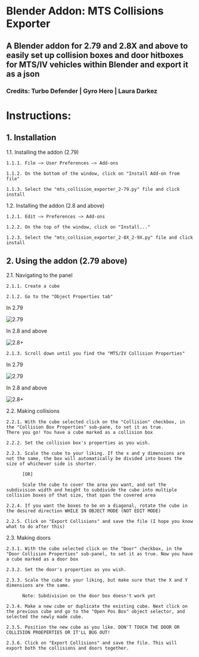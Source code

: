 # Blender Addon: MTS Collisions Exporter

## A Blender addon for 2.79 and 2.8X and above to easily set up collision boxes and door hitboxes for MTS/IV vehicles within Blender and export it as a json

### Credits: Turbo Defender | Gyro Hero | Laura Darkez

# Instructions:

## 1. Installation
  
  1.1. Installing the addon (2.79)
  
    1.1.1. File —> User Preferences —> Add-ons
    
    1.1.2. On the bottom of the window, click on "Install Add-on from file"
    
    1.1.3. Select the "mts_collision_exporter_2-79.py" file and click install

  1.2. Installing the addon (2.8 and above)
  
    1.2.1. Edit —> Preferences —> Add-ons

    1.2.2. On the top of the window, click on "Install..."
    
    1.2.3. Select the "mts_collision_exporter_2-8X_2-9X.py" file and click install
  
## 2. Using the addon (2.79 above)
  
  2.1. Navigating to the panel
    
    2.1.1. Create a cube
    
    2.1.2. Go to the "Object Properties tab"
      
   In 2.79
      
   ![2.79](https://i.imgur.com/mhNyV1f.png)
      
   In 2.8 and above
      
   ![2.8+](https://i.imgur.com/aP8EOoi.png)
  
    2.1.3. Scroll down until you find the "MTS/IV Collision Properties"
   
   In 2.79
      
   ![2.79](https://i.imgur.com/oPdoLJw.png)
      
   In 2.8 and above
      
   ![2.8+](https://i.imgur.com/DAakV2Y.png)
   
  2.2. Making collisions
    
    2.2.1. With the cube selected click on the "Collision" checkbox, in the "Collision Box Properties" sub-pane, to set it as true. 
    There you go! You have a cube marked as a collision box
    
    2.2.2. Set the collision box's properties as you wish.
    
    2.2.3. Scale the cube to your liking. If the x and y dimensions are not the same, the box will automatically be divided into boxes the size of whichever side is shorter.
    
          [OR]
          
          Scale the cube to cover the area you want, and set the subdivision width and height to subdivide the cube into multiple collision boxes of that size, that span the covered area
    
    2.2.4. If you want the boxes to be on a diagonal, rotate the cube in the desired direction WHILE IN OBJECT MODE (NOT EDIT MODE)
    
    2.2.5. Click on "Export Collisions" and save the file (I hope you know what to do after this)
    
  2.3. Making doors
  
    2.3.1. With the cube selected click on the "Door" checkbox, in the "Door Collision Properties" sub-panel, to set it as true. Now you have a cube marked as a door box
    
    2.3.2. Set the door's properties as you wish.
    
    2.3.3. Scale the cube to your liking, but make sure that the X and Y dimensions are the same.
          
          Note: Subdivision on the door box doesn't work yet
          
    2.3.4. Make a new cube or duplicate the existing cube. Next click on the previous cube and go to the "Open Pos Box" object selector, and selected the newly made cube.
    
    2.3.5. Position the new cube as you like. DON'T TOUCH THE DOOR OR COLLISION PROEPERTIES OR IT'LL BUG OUT!
    
    2.3.6. Click on "Export Collisions" and save the file. This will export both the collisions and doors together.
